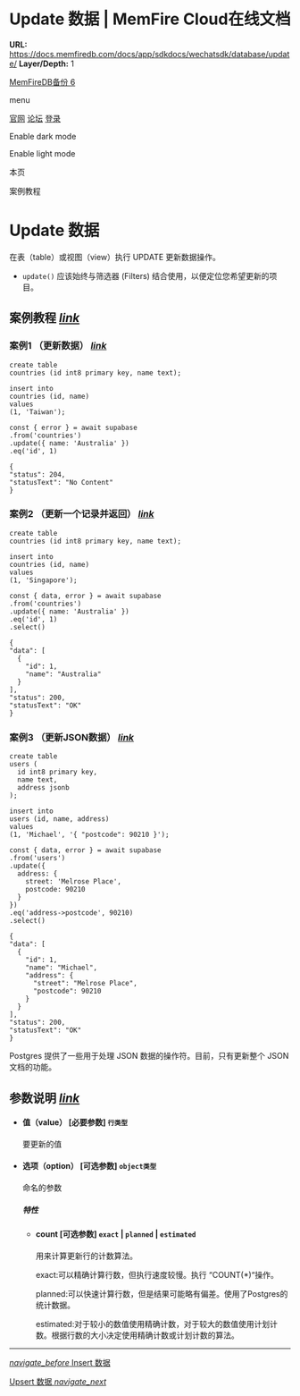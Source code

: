 # Update 数据 | MemFire Cloud在线文档

**URL:** https://docs.memfiredb.com/docs/app/sdkdocs/wechatsdk/database/update/
**Layer/Depth:** 1

[MemFireDB备份 6](/)

menu

[官网](https://memfiredb.com/)
[论坛](https://community.memfiredb.com/)
[登录](https://cloud.memfiredb.com/auth/login)

Enable dark mode

Enable light mode

本页

案例教程

# Update 数据

在表（table）或视图（view）执行 UPDATE 更新数据操作。

* `update()` 应该始终与筛选器 (Filters) 结合使用，以便定位您希望更新的项目。

## 案例教程 [*link*](#%e6%a1%88%e4%be%8b%e6%95%99%e7%a8%8b)

### 案例1 （更新数据） [*link*](#%e6%a1%88%e4%be%8b1-%e6%9b%b4%e6%96%b0%e6%95%b0%e6%8d%ae)

```
create table
countries (id int8 primary key, name text);

insert into
countries (id, name)
values
(1, 'Taiwan');
```

```
const { error } = await supabase
.from('countries')
.update({ name: 'Australia' })
.eq('id', 1)
```

```
{
"status": 204,
"statusText": "No Content"
}
```

### 案例2 （更新一个记录并返回） [*link*](#%e6%a1%88%e4%be%8b2-%e6%9b%b4%e6%96%b0%e4%b8%80%e4%b8%aa%e8%ae%b0%e5%bd%95%e5%b9%b6%e8%bf%94%e5%9b%9e)

```
create table
countries (id int8 primary key, name text);

insert into
countries (id, name)
values
(1, 'Singapore');
```

```
const { data, error } = await supabase
.from('countries')
.update({ name: 'Australia' })
.eq('id', 1)
.select()
```

```
{
"data": [
  {
    "id": 1,
    "name": "Australia"
  }
],
"status": 200,
"statusText": "OK"
}
```

### 案例3 （更新JSON数据） [*link*](#%e6%a1%88%e4%be%8b3-%e6%9b%b4%e6%96%b0json%e6%95%b0%e6%8d%ae)

```
create table
users (
  id int8 primary key,
  name text,
  address jsonb
);

insert into
users (id, name, address)
values
(1, 'Michael', '{ "postcode": 90210 }');
```

```
const { data, error } = await supabase
.from('users')
.update({
  address: {
    street: 'Melrose Place',
    postcode: 90210
  }
})
.eq('address->postcode', 90210)
.select()
```

```
{
"data": [
  {
    "id": 1,
    "name": "Michael",
    "address": {
      "street": "Melrose Place",
      "postcode": 90210
    }
  }
],
"status": 200,
"statusText": "OK"
}
```

Postgres 提供了一些用于处理 JSON 数据的操作符。目前，只有更新整个 JSON 文档的功能。

## 参数说明 [*link*](#%e5%8f%82%e6%95%b0%e8%af%b4%e6%98%8e)

* #### 值（value） [必要参数] `行类型`

  要更新的值
* #### 选项（option） [可选参数] `object类型`

  命名的参数

  ##### 特性

  + #### count [可选参数] `exact` | `planned` | `estimated`

    用来计算更新行的计数算法。

    exact:可以精确计算行数，但执行速度较慢。执行 “COUNT(\*)“操作。

    planned:可以快速计算行数，但是结果可能略有偏差。使用了Postgres的统计数据。

    estimated:对于较小的数值使用精确计数，对于较大的数值使用计划计数。根据行数的大小决定使用精确计数或计划计数的算法。

---

[*navigate\_before* Insert 数据](/docs/app/sdkdocs/wechatsdk/database/insert/)

[Upsert 数据 *navigate\_next*](/docs/app/sdkdocs/wechatsdk/database/upsert/)